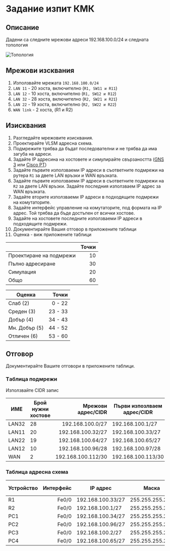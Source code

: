# Задание изпит КМК

## Описание

Дадени са следните мрежови адреси 192.168.100.0/24 и следната топология

![Топология](https://github.com/tus-fett/exam-21/blob/main/VLSM_subnetting.jpg)

## Мрежови изсквания
1. Използвайте мрежата ```192.168.100.0/24```
1. ```LAN 11``` - 20 хоста, включително (```R1, SW11 и R11```)
1. ```LAN 12``` - 10 хоста, включително (```R1, SW12 и R12```)
1. ```LAN 32``` - 28 хоста, включително (```R2, SW21 и R21```)
1. ```LAN 22``` - 19 хоста, включително (```R2, SW22 и R22```)
2. ```WAN link``` - 2 хоста, (R1 и R2)


## Изисквания

1. Разгледайте мрежовите изисквания. 
2. Проектирайте VLSM адресна схема.
3. Подмрежите трябва да бъдат последователни и не трябва да има загуба на адреси.
4. Задайте IP адресина на хостовете и симулирайте свързаността ([GNS 3](https://www.gns3.com/) или [Cisco PT](https://www.netacad.com/courses/packet-tracer))
5. Задайте първите използваеми IP адреси в съответните подмрежи на рутера ```R1``` за двете LAN връзки и WAN връзката.
6. Задайте първите използваеми IP адреси в съответните подмрежи на ```R2``` за двете LAN връзки. Задайте последния използваем IP адрес за WAN връзката.
7. Задайте вторите използваеми IP адреси в подходящите подмрежи на комутаторите.
8. Задайте интерфейс управление на комутаторите, под формата на IP адрес. Той трябва да бъде достъпен от всички хостове.
9. Задайте на хостовете последните използваеми IP адреси в подходящите подмрежи.
10. Документирайте Вашия отговор в приложените таблици
11. Оценка - виж приложените таблици 

|                         	| Точки 	|
|-------------------------	|------:	|
| Проектиране на подмрежи 	| 10    	|
| Пълно адресиране        	| 30    	|
| Симулация               	| 20    	|
| Общо                    	| 60    	|

| Оценка         	|   Точки 	|
|----------------	|--------:	|
| Слаб (2)       	| 0 - 22  	|
| Среден (3)     	| 23 - 33 	|
| Добър (4)      	| 34 - 43 	|
| Мн. Добър (5)  	| 44 - 52 	|
| Отличен (6)    	| 53 - 60 	|


## Отговор

Документирайте Вашите отговори в приложените таблици.

### Tаблицa подмрежи 

Използвайте CIDR запис

| ИМЕ  | Брой нужни хостове | Мрежови адрес/CIDR | Първи изпозлваем адрес/CIDR | Пoследен изпозлваем адрес/CIDR | Brodcast/ CIDR | Брой хостове | 
| ---- | ------------------ | ------------------:| --------------------------- | ------------------------------ | -------------- | ------------ |
| LAN32| 28                 | 192.168.100.0/27   | 192.168.100.1/27            | 192.168.100.30/27              | 192.168.100.31/27 | 30        |
| LAN11 | 20 | 192.168.100.32/27 | 192.168.100.33/27| 192.168.100.62/27 | 192.168.100.63/27 | 30 |
| LAN22 | 19 | 192.168.100.64/27 | 192.168.100.65/27| 192.168.100.94/27 | 192.168.100.95/27 | 30 |
| LAN12 | 10 | 192.168.100.96/28 | 192.168.100.97/28| 192.168.100.110/28| 192.168.100.111/28| 14 |
| WAN   | 2  | 192.168.100.112/30| 192.168.100.113/30| 192.168.100.114/30 | 192.168.100.115/30| 2 |

### Таблица адресна схема

| Устройство 	| Интерфейс 	| IP aдрес 	| Маска 	| Маршрут по подразбиране/gateway 	|
|------------	|----------:	|----------	|-------	|---------------------------------	|
| R1      | Fe0/0   	| 192.168.100.33/27  	| 255.255.255.224	| N/A                       	|
| R2  	  | Fe0/0   	| 192.168.100.1/27   	|255.255.255.224	| N/A                      	|
| PC1     | Fe0/0     	| 192.168.100.34/27  	|255.255.255.224	| 192.168.100.33/27                         	|
| PC2   	|  Fe0/0    	|192.168.100.96/27  	|255.255.255.224	| 192.168.100.33/27                        	|
| PC3 	  | Fe0/0   	| 192.168.100.2/27  	|255.255.255.224	| 192.168.100.1/27                         	|
| PC4     | Fe0/0    	| 192.168.100.65/27  	|255.255.255.224 	| 192.168.100.1/27                          	|

